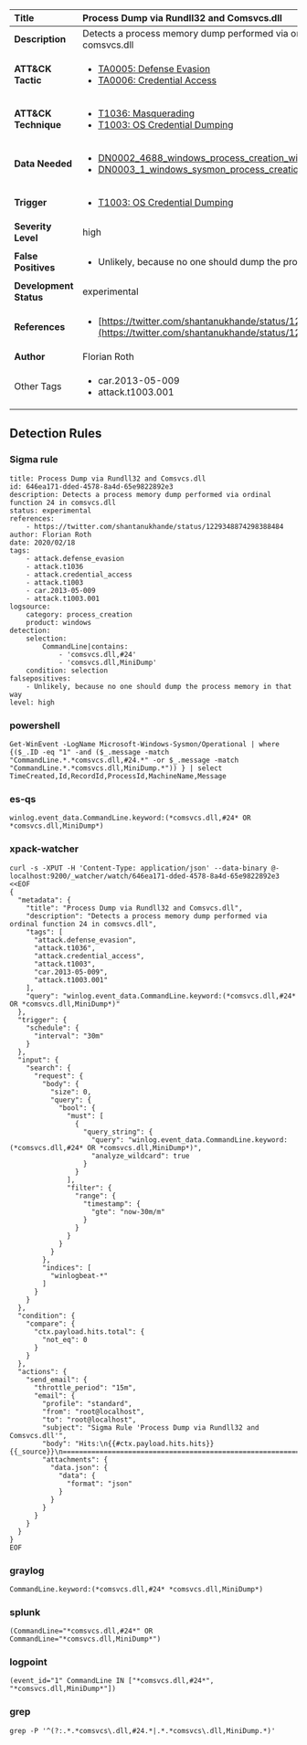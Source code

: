| Title                    | Process Dump via Rundll32 and Comsvcs.dll       |
|:-------------------------|:------------------|
| **Description**          | Detects a process memory dump performed via ordinal function 24 in comsvcs.dll |
| **ATT&amp;CK Tactic**    |  <ul><li>[TA0005: Defense Evasion](https://attack.mitre.org/tactics/TA0005)</li><li>[TA0006: Credential Access](https://attack.mitre.org/tactics/TA0006)</li></ul>  |
| **ATT&amp;CK Technique** | <ul><li>[T1036: Masquerading](https://attack.mitre.org/techniques/T1036)</li><li>[T1003: OS Credential Dumping](https://attack.mitre.org/techniques/T1003)</li></ul>  |
| **Data Needed**          | <ul><li>[DN0002_4688_windows_process_creation_with_commandline](../Data_Needed/DN0002_4688_windows_process_creation_with_commandline.md)</li><li>[DN0003_1_windows_sysmon_process_creation](../Data_Needed/DN0003_1_windows_sysmon_process_creation.md)</li></ul>  |
| **Trigger**              | <ul><li>[T1003: OS Credential Dumping](../Triggers/T1003.md)</li></ul>  |
| **Severity Level**       | high |
| **False Positives**      | <ul><li>Unlikely, because no one should dump the process memory in that way</li></ul>  |
| **Development Status**   | experimental |
| **References**           | <ul><li>[https://twitter.com/shantanukhande/status/1229348874298388484](https://twitter.com/shantanukhande/status/1229348874298388484)</li></ul>  |
| **Author**               | Florian Roth |
| Other Tags           | <ul><li>car.2013-05-009</li><li>attack.t1003.001</li></ul> | 

## Detection Rules

### Sigma rule

```
title: Process Dump via Rundll32 and Comsvcs.dll
id: 646ea171-dded-4578-8a4d-65e9822892e3
description: Detects a process memory dump performed via ordinal function 24 in comsvcs.dll
status: experimental
references:
    - https://twitter.com/shantanukhande/status/1229348874298388484
author: Florian Roth
date: 2020/02/18
tags:
    - attack.defense_evasion
    - attack.t1036
    - attack.credential_access
    - attack.t1003
    - car.2013-05-009
    - attack.t1003.001
logsource:
    category: process_creation
    product: windows
detection:
    selection:
        CommandLine|contains:
            - 'comsvcs.dll,#24'
            - 'comsvcs.dll,MiniDump'
    condition: selection
falsepositives:
    - Unlikely, because no one should dump the process memory in that way
level: high

```





### powershell
    
```
Get-WinEvent -LogName Microsoft-Windows-Sysmon/Operational | where {($_.ID -eq "1" -and ($_.message -match "CommandLine.*.*comsvcs.dll,#24.*" -or $_.message -match "CommandLine.*.*comsvcs.dll,MiniDump.*")) } | select TimeCreated,Id,RecordId,ProcessId,MachineName,Message
```


### es-qs
    
```
winlog.event_data.CommandLine.keyword:(*comsvcs.dll,#24* OR *comsvcs.dll,MiniDump*)
```


### xpack-watcher
    
```
curl -s -XPUT -H 'Content-Type: application/json' --data-binary @- localhost:9200/_watcher/watch/646ea171-dded-4578-8a4d-65e9822892e3 <<EOF
{
  "metadata": {
    "title": "Process Dump via Rundll32 and Comsvcs.dll",
    "description": "Detects a process memory dump performed via ordinal function 24 in comsvcs.dll",
    "tags": [
      "attack.defense_evasion",
      "attack.t1036",
      "attack.credential_access",
      "attack.t1003",
      "car.2013-05-009",
      "attack.t1003.001"
    ],
    "query": "winlog.event_data.CommandLine.keyword:(*comsvcs.dll,#24* OR *comsvcs.dll,MiniDump*)"
  },
  "trigger": {
    "schedule": {
      "interval": "30m"
    }
  },
  "input": {
    "search": {
      "request": {
        "body": {
          "size": 0,
          "query": {
            "bool": {
              "must": [
                {
                  "query_string": {
                    "query": "winlog.event_data.CommandLine.keyword:(*comsvcs.dll,#24* OR *comsvcs.dll,MiniDump*)",
                    "analyze_wildcard": true
                  }
                }
              ],
              "filter": {
                "range": {
                  "timestamp": {
                    "gte": "now-30m/m"
                  }
                }
              }
            }
          }
        },
        "indices": [
          "winlogbeat-*"
        ]
      }
    }
  },
  "condition": {
    "compare": {
      "ctx.payload.hits.total": {
        "not_eq": 0
      }
    }
  },
  "actions": {
    "send_email": {
      "throttle_period": "15m",
      "email": {
        "profile": "standard",
        "from": "root@localhost",
        "to": "root@localhost",
        "subject": "Sigma Rule 'Process Dump via Rundll32 and Comsvcs.dll'",
        "body": "Hits:\n{{#ctx.payload.hits.hits}}{{_source}}\n================================================================================\n{{/ctx.payload.hits.hits}}",
        "attachments": {
          "data.json": {
            "data": {
              "format": "json"
            }
          }
        }
      }
    }
  }
}
EOF

```


### graylog
    
```
CommandLine.keyword:(*comsvcs.dll,#24* *comsvcs.dll,MiniDump*)
```


### splunk
    
```
(CommandLine="*comsvcs.dll,#24*" OR CommandLine="*comsvcs.dll,MiniDump*")
```


### logpoint
    
```
(event_id="1" CommandLine IN ["*comsvcs.dll,#24*", "*comsvcs.dll,MiniDump*"])
```


### grep
    
```
grep -P '^(?:.*.*comsvcs\.dll,#24.*|.*.*comsvcs\.dll,MiniDump.*)'
```



